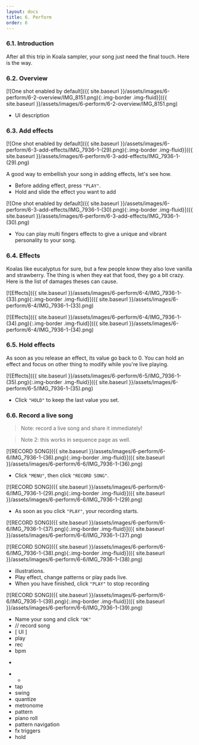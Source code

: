 ```yaml
---
layout: docs
title: 6. Perform
order: 6
---
```


### 6.1. Introduction

<div class="row mb-70" markdown="1">
<div class="col-md-6 col-lg-4 col-xl-3 mb-40" markdown="1">

After all this trip in Koala sampler, your song just need the final touch. Here is the way.

</div>
</div>

### 6.2. Overview

<div class="row mb-70" markdown="1">
<div class="col-md-6 col-lg-4 col-xl-3 mb-40" markdown="1">

[![One shot enabled by default]({{ site.baseurl }}/assets/images/6-perform/6-2-overview/IMG_8151.png){:.img-border .img-fluid}]({{
site.baseurl }}/assets/images/6-perform/6-2-overview/IMG_8151.png)

- UI description

</div>
</div>

### 6.3. Add effects

<div class="row mb-70" markdown="1">

<div class="col-md-6 col-lg-4 col-xl-3 mb-40" markdown="1">

[![One shot enabled by default]({{ site.baseurl }}/assets/images/6-perform/6-3-add-effects/IMG_7936-1-(29).png){:.img-border .img-fluid}]({{
site.baseurl }}/assets/images/6-perform/6-3-add-effects/IMG_7936-1-(29).png)

A good way to embellish your song in adding effects, let's see how.

- Before adding effect, press `"PLAY"`.
- Hold and slide the effect you want to add

</div>
<div class="col-md-6 col-lg-4 col-xl-3 mb-40" markdown="1">

[![One shot enabled by default]({{ site.baseurl }}/assets/images/6-perform/6-3-add-effects/IMG_7936-1-(30).png){:.img-border .img-fluid}]({{
site.baseurl }}/assets/images/6-perform/6-3-add-effects/IMG_7936-1-(30).png)

- You can play multi fingers effects to give a unique and vibrant personality to your song.

</div>
</div>

### 6.4. Effects

<div class="row mb-70" markdown="1">

<div class="col-md-6 col-lg-4 col-xl-3 mb-40" markdown="1">

Koalas like eucalyptus for sure, but a few people know they also love vanilla and strawberry. The thing is when they eat
that food, they go a bit crazy. Here is the list of damages theses can cause.

</div>
<div class="col-md-6 col-lg-4 col-xl-3 mb-40" markdown="1">

[![Effects]({{ site.baseurl }}/assets/images/6-perform/6-4/IMG_7936-1-(33).png){:.img-border .img-fluid}]({{
site.baseurl }}/assets/images/6-perform/6-4/IMG_7936-1-(33).png)

</div>
<div class="col-md-6 col-lg-4 col-xl-3 mb-40" markdown="1">

[![Effects]({{ site.baseurl }}/assets/images/6-perform/6-4/IMG_7936-1-(34).png){:.img-border .img-fluid}]({{
site.baseurl }}/assets/images/6-perform/6-4/IMG_7936-1-(34).png)

</div>
</div>

### 6.5. Hold effects

<div class="row mb-70" markdown="1">
<div class="col-md-6 col-lg-4 col-xl-3 mb-40" markdown="1">

As soon as you release an effect, its value go back to 0. You can hold an effect and focus on other thing to modify
while you're live playing.
</div>
<div class="col-md-6 col-lg-4 col-xl-3 mb-40" markdown="1">

[![Effects]({{ site.baseurl }}/assets/images/6-perform/6-5/IMG_7936-1-(35).png){:.img-border .img-fluid}]({{
site.baseurl }}/assets/images/6-perform/6-5/IMG_7936-1-(35).png)

- Click `"HOLD"` to keep the last value you set.

</div>
</div>

### 6.6. Record a live song

> Note: record a live song and share it immediately!

> Note 2: this works in sequence page as well.

<div class="row mb-70" markdown="1">
<div class="col-md-6 col-lg-4 col-xl-3 mb-40" markdown="1">

[![RECORD SONG]({{ site.baseurl }}/assets/images/6-perform/6-6/IMG_7936-1-(36).png){:.img-border .img-fluid}]({{
site.baseurl }}/assets/images/6-perform/6-6/IMG_7936-1-(36).png)

- Click `"MENU"`, then click `"RECORD SONG"`.

</div>
<div class="col-md-6 col-lg-4 col-xl-3 mb-40" markdown="1">

[![RECORD SONG]({{ site.baseurl }}/assets/images/6-perform/6-6/IMG_7936-1-(29).png){:.img-border .img-fluid}]({{
site.baseurl }}/assets/images/6-perform/6-6/IMG_7936-1-(29).png)

- As soon as you click `"PLAY"`, your recording starts.

</div>
<div class="col-md-6 col-lg-4 col-xl-3 mb-40" markdown="1">

[![RECORD SONG]({{ site.baseurl }}/assets/images/6-perform/6-6/IMG_7936-1-(37).png){:.img-border .img-fluid}]({{
site.baseurl }}/assets/images/6-perform/6-6/IMG_7936-1-(37).png)

[![RECORD SONG]({{ site.baseurl }}/assets/images/6-perform/6-6/IMG_7936-1-(38).png){:.img-border .img-fluid}]({{
site.baseurl }}/assets/images/6-perform/6-6/IMG_7936-1-(38).png)

- illustrations.
- Play effect, change patterns or play pads live.
- When you have finished, click `"PLAY"` to stop recording

</div>
<div class="col-md-6 col-lg-4 col-xl-3 mb-40" markdown="1">

[![RECORD SONG]({{ site.baseurl }}/assets/images/6-perform/6-6/IMG_7936-1-(39).png){:.img-border .img-fluid}]({{
site.baseurl }}/assets/images/6-perform/6-6/IMG_7936-1-(39).png)

- Name your song and click `"OK"`
- // record song
- [ UI ]
- play
- rec
- bpm

</div>

+

-
  -
- tap
- swing
- quantize
- metronome
- pattern
- piano roll
- pattern navigation
- fx triggers
- hold

</div>
